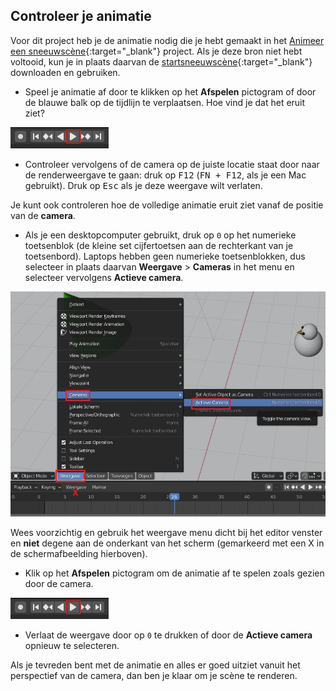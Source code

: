 ## Controleer je animatie

Voor dit project heb je de animatie nodig die je hebt gemaakt in het [Animeer een sneeuwscène](https://projects.raspberrypi.org/en/projects/blender-animate-snow-scene){:target="_blank"} project. Als je deze bron niet hebt voltooid, kun je in plaats daarvan de [startsneeuwscène](resources/starter-snow-scene.blend){:target="_blank"} downloaden en gebruiken.

+ Speel je animatie af door te klikken op het **Afspelen** pictogram of door de blauwe balk op de tijdlijn te verplaatsen. Hoe vind je dat het eruit ziet?

![Speel de animatie af](images/blender-play.png)

+ Controleer vervolgens of de camera op de juiste locatie staat door naar de renderweergave te gaan: druk op <kbd>F12</kbd> (<kbd>FN + F12</kbd>, als je een Mac gebruikt). Druk op <kbd>Esc</kbd> als je deze weergave wilt verlaten.

Je kunt ook controleren hoe de volledige animatie eruit ziet vanaf de positie van de **camera**.

+ Als je een desktopcomputer gebruikt, druk op `0` op het numerieke toetsenblok (de kleine set cijfertoetsen aan de rechterkant van je toetsenbord). Laptops hebben geen numerieke toetsenblokken, dus selecteer in plaats daarvan **Weergave** > **Cameras** in het menu en selecteer vervolgens **Actieve camera**.

![Selecteer weergave en vervolgens camera](images/select-view-camera.png)

Wees voorzichtig en gebruik het weergave menu dicht bij het editor venster en **niet** degene aan de onderkant van het scherm (gemarkeerd met een X in de schermafbeelding hierboven).

+ Klik op het **Afspelen** pictogram om de animatie af te spelen zoals gezien door de camera.

![Speel de animatie af](images/blender-play.png)

+ Verlaat de weergave door op `0` te drukken of door de **Actieve camera** opnieuw te selecteren.

Als je tevreden bent met de animatie en alles er goed uitziet vanuit het perspectief van de camera, dan ben je klaar om je scène te renderen.